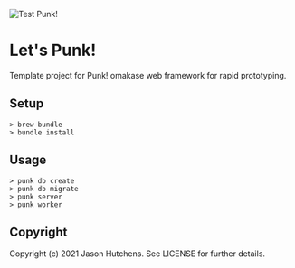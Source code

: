 ![Test Punk!](https://github.com/kranzky/lets-punk/workflows/Test%20Punk!/badge.svg)

# Let's Punk!

Template project for Punk! omakase web framework for rapid prototyping.

## Setup

```
> brew bundle
> bundle install
```

## Usage

```
> punk db create
> punk db migrate
> punk server
> punk worker
```

## Copyright

Copyright (c) 2021 Jason Hutchens. See LICENSE for further details.
